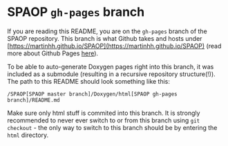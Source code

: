# SPAOP `gh-pages` branch

If you are reading this README, you are on the `gh-pages` branch of the SPAOP repository. This branch is what Github takes and hosts under [https://martinhh.github.io/SPAOP](https://martinhh.github.io/SPAOP) (read more about Github Pages [here](https://pages.github.com)).

To be able to auto-generate Doxygen pages right into this branch, it was included as a submodule (resulting in a recursive repository structure(!)). The path to this README should look something like this:

`/SPAOP[SPAOP master branch]/Doxygen/html[SPAOP gh-pages branch]/README.md`

Make sure only html stuff is commited into this branch. It is strongly recommended to never ever switch to or from this branch using `git checkout` - the only way to switch to this branch should be by entering the `html` directory. 